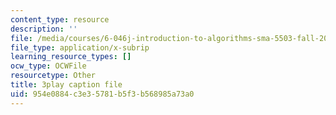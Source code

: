 ```yaml
---
content_type: resource
description: ''
file: /media/courses/6-046j-introduction-to-algorithms-sma-5503-fall-2005/954e0884c3e35781b5f3b568985a73a0_Ttezuzs39nk.vtt
file_type: application/x-subrip
learning_resource_types: []
ocw_type: OCWFile
resourcetype: Other
title: 3play caption file
uid: 954e0884-c3e3-5781-b5f3-b568985a73a0
---
```

